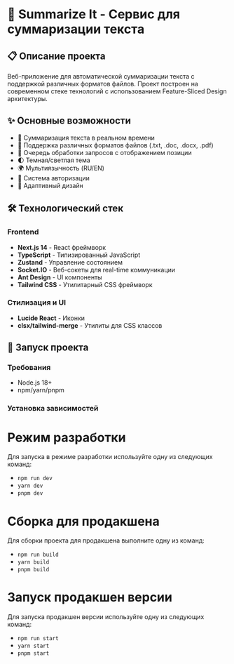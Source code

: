 # 📝 Summarize It - Сервис для суммаризации текста

## 📋 Описание проекта

Веб-приложение для автоматической суммаризации текста с поддержкой различных форматов файлов. Проект построен на современном стеке технологий с использованием Feature-Sliced Design архитектуры.

## ✨ Основные возможности

- 📄 Суммаризация текста в реальном времени
- 📁 Поддержка различных форматов файлов (.txt, .doc, .docx, .pdf)
- 🔄 Очередь обработки запросов с отображением позиции
- 🌓 Темная/светлая тема
- 🌍 Мультиязычность (RU/EN)
- 👤 Система авторизации
- 📱 Адаптивный дизайн

## 🛠️ Технологический стек

### Frontend
- **Next.js 14** - React фреймворк
- **TypeScript** - Типизированный JavaScript
- **Zustand** - Управление состоянием
- **Socket.IO** - Веб-сокеты для real-time коммуникации
- **Ant Design** - UI компоненты
- **Tailwind CSS** - Утилитарный CSS фреймворк

### Стилизация и UI
- **Lucide React** - Иконки
- **clsx/tailwind-merge** - Утилиты для CSS классов

## 🚀 Запуск проекта

### Требования
- Node.js 18+
- npm/yarn/pnpm

### Установка зависимостей

# Режим разработки
Для запуска в режиме разработки используйте одну из следующих команд:
- `npm run dev`
- `yarn dev`
- `pnpm dev`

# Сборка для продакшена
Для сборки проекта для продакшена выполните одну из команд:
- `npm run build`
- `yarn build`
- `pnpm build`

# Запуск продакшен версии
Для запуска продакшен версии используйте одну из следующих команд:
- `npm run start`
- `yarn start`
- `pnpm start`
